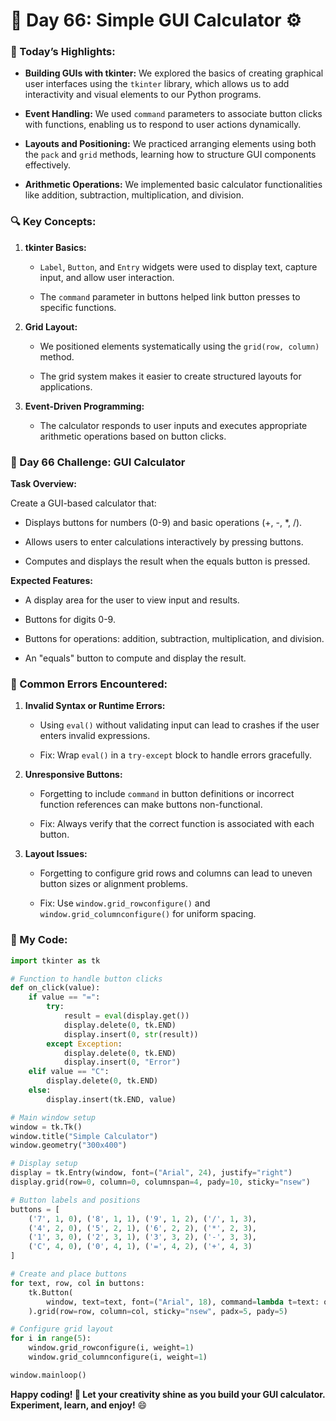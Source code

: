# 🌟 Day 66: Simple GUI Calculator ⚙️

### 🎉 Today’s Highlights:

* **Building GUIs with tkinter:** We explored the basics of creating graphical user interfaces using the ```tkinter``` library, which allows us to add interactivity and visual elements to our Python programs.

* **Event Handling:** We used ```command``` parameters to associate button clicks with functions, enabling us to respond to user actions dynamically.

* **Layouts and Positioning:** We practiced arranging elements using both the ```pack``` and ```grid``` methods, learning how to structure GUI components effectively.

* **Arithmetic Operations:** We implemented basic calculator functionalities like addition, subtraction, multiplication, and division.

### 🔍 Key Concepts:

1. **tkinter Basics:**

      * ```Label```, ```Button```, and ```Entry``` widgets were used to display text, capture input, and allow user interaction.

      * The ```command``` parameter in buttons helped link button presses to specific functions.

2. **Grid Layout:**

      * We positioned elements systematically using the ```grid(row, column)``` method.

      * The grid system makes it easier to create structured layouts for applications.

3. **Event-Driven Programming:**

      * The calculator responds to user inputs and executes appropriate arithmetic operations based on button clicks.

### 💪 Day 66 Challenge: GUI Calculator

**Task Overview:**

Create a GUI-based calculator that:

   * Displays buttons for numbers (0-9) and basic operations (+, -, *, /).

   * Allows users to enter calculations interactively by pressing buttons.

   * Computes and displays the result when the equals button is pressed.

**Expected Features:**

   * A display area for the user to view input and results.

   * Buttons for digits 0-9.

   * Buttons for operations: addition, subtraction, multiplication, and division.

   * An "equals" button to compute and display the result.

### 🚨 Common Errors Encountered:

1. **Invalid Syntax or Runtime Errors:**

     * Using ```eval()``` without validating input can lead to crashes if the user enters invalid expressions.

     * Fix: Wrap ```eval()``` in a ```try-except``` block to handle errors gracefully.

2. **Unresponsive Buttons:**

     * Forgetting to include ```command``` in button definitions or incorrect function references can make buttons non-functional.

     * Fix: Always verify that the correct function is associated with each button.

3. **Layout Issues:**

     * Forgetting to configure grid rows and columns can lead to uneven button sizes or alignment problems.

     * Fix: Use ```window.grid_rowconfigure()``` and ```window.grid_columnconfigure()``` for uniform spacing.

### 🚀 My Code:
```python
import tkinter as tk

# Function to handle button clicks
def on_click(value):
    if value == "=":
        try:
            result = eval(display.get())
            display.delete(0, tk.END)
            display.insert(0, str(result))
        except Exception:
            display.delete(0, tk.END)
            display.insert(0, "Error")
    elif value == "C":
        display.delete(0, tk.END)
    else:
        display.insert(tk.END, value)

# Main window setup
window = tk.Tk()
window.title("Simple Calculator")
window.geometry("300x400")

# Display setup
display = tk.Entry(window, font=("Arial", 24), justify="right")
display.grid(row=0, column=0, columnspan=4, pady=10, sticky="nsew")

# Button labels and positions
buttons = [
    ('7', 1, 0), ('8', 1, 1), ('9', 1, 2), ('/', 1, 3),
    ('4', 2, 0), ('5', 2, 1), ('6', 2, 2), ('*', 2, 3),
    ('1', 3, 0), ('2', 3, 1), ('3', 3, 2), ('-', 3, 3),
    ('C', 4, 0), ('0', 4, 1), ('=', 4, 2), ('+', 4, 3)
]

# Create and place buttons
for text, row, col in buttons:
    tk.Button(
        window, text=text, font=("Arial", 18), command=lambda t=text: on_click(t)
    ).grid(row=row, column=col, sticky="nsew", padx=5, pady=5)

# Configure grid layout
for i in range(5):
    window.grid_rowconfigure(i, weight=1)
    window.grid_columnconfigure(i, weight=1)

window.mainloop()

```

**Happy coding! 🚀 Let your creativity shine as you build your GUI calculator. Experiment, learn, and enjoy!** 😄

